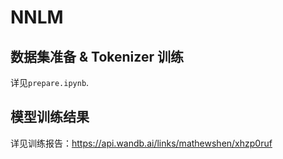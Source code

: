 # NNLM

## 数据集准备 & Tokenizer 训练

详见`prepare.ipynb`.

## 模型训练结果

详见训练报告：https://api.wandb.ai/links/mathewshen/xhzp0ruf
